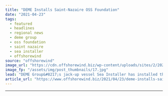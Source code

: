 ```yaml
---
title: "DEME Installs Saint-Nazaire OSS Foundation"
date: "2021-04-23"
tags: 
  - featured
  - headlines
  - regional news
  - deme group
  - oss foundation
  - saint nazaire
  - sea installer
  - offshorewind
source: "offshorewind"
image_url: "https://cdn.offshorewind.biz/wp-content/uploads/sites/2/2021/04/23110502/Saint-Nazaire-OSS-Foundation-In-Place-e1619168580715.jpg"
image_fp: "/assets/img/post_thumbnails/17.jpg"
lead: "DEME Group&#8217;s jack-up vessel Sea Installer has installed the foundation for the offshore substation"
article_url: "https://www.offshorewind.biz/2021/04/23/deme-installs-saint-nazaire-oss-foundation/"
---
```


---
